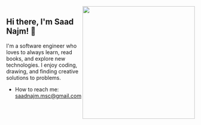 <img align="right" src="https://i.pinimg.com/564x/30/b1/7e/30b17ee93c4600136482b5c2fe4e115c.jpg" width="300px" />

## Hi there, I'm Saad Najm! 👋

I'm a software engineer who loves to always learn, read books, and explore new technologies. I enjoy coding, drawing, and finding creative solutions to problems.

-   How to reach me: saadnajm.msc@gmail.com
